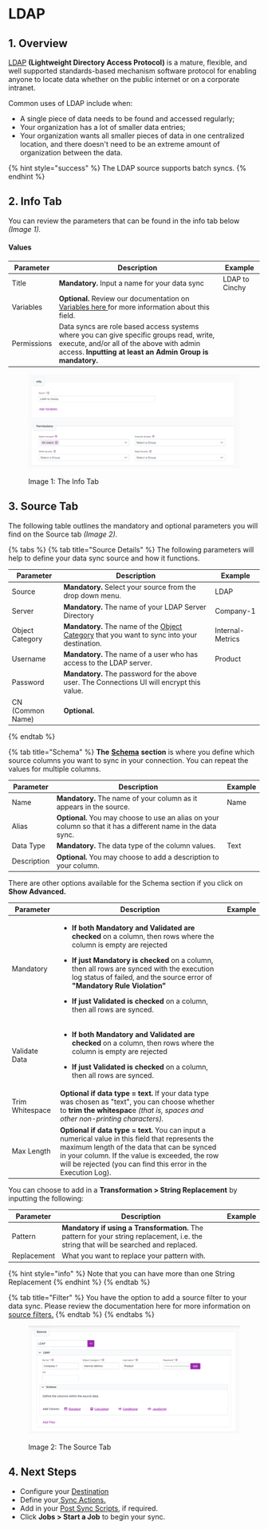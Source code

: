 # LDAP

## 1. Overview

[LDAP](https://www.techtarget.com/searchmobilecomputing/definition/LDAP) **(Lightweight Directory Access Protocol)** is a mature, flexible, and well supported standards-based mechanism software protocol for enabling anyone to locate data whether on the public internet or on a corporate intranet.

Common uses of LDAP include when:

* A single piece of data needs to be found and accessed regularly;
* Your organization has a lot of smaller data entries;
* Your organization wants all smaller pieces of data in one centralized location, and there doesn't need to be an extreme amount of organization between the data.

{% hint style="success" %}
The LDAP source supports batch syncs.
{% endhint %}

## 2. Info Tab

You can review the parameters that can be found in the info tab below _(Image 1)._

#### Values

| Parameter   | Description                                                                                                                                                                                      | Example        |
| ----------- | ------------------------------------------------------------------------------------------------------------------------------------------------------------------------------------------------ | -------------- |
| Title       | **Mandatory.** Input a name for your data sync                                                                                                                                                   | LDAP to Cinchy |
| Variables   | **Optional.** Review our documentation on [Variables here ](../building-data-syncs/advanced-settings/variables.md)for more information about this field.                                         |                |
| Permissions | Data syncs are role based access systems where you can give specific groups read, write, execute, and/or all of the above with admin access. **Inputting at least an Admin Group is mandatory.** |                |

<figure><img src="../../.gitbook/assets/image (716).png" alt=""><figcaption><p>Image 1: The Info Tab</p></figcaption></figure>

## 3. Source Tab

The following table outlines the mandatory and optional parameters you will find on the Source tab _(Image 2)._

{% tabs %}
{% tab title="Source Details" %}
The following parameters will help to define your data sync source and how it functions.

<table><thead><tr><th>Parameter</th><th width="289.66666666666663">Description</th><th>Example</th></tr></thead><tbody><tr><td>Source</td><td><strong>Mandatory.</strong> Select your source from the drop down menu.</td><td>LDAP</td></tr><tr><td>Server</td><td><strong>Mandatory.</strong> The name of your LDAP Server Directory</td><td>Company-1</td></tr><tr><td>Object Category</td><td><strong>Mandatory.</strong> The name of the <a href="http://www.selfadsi.org/ads-attributes/user-objectCategory.htm">Object Category</a> that you want to sync into your destination.</td><td>Internal-Metrics</td></tr><tr><td>Username</td><td><strong>Mandatory.</strong> The name of a user who has access to the LDAP server.</td><td>Product</td></tr><tr><td>Password</td><td><strong>Mandatory.</strong> The password for the above user. The Connections UI will encrypt this value.</td><td></td></tr><tr><td>CN (Common Name)</td><td><strong>Optional.</strong></td><td></td></tr></tbody></table>
{% endtab %}

{% tab title="Schema" %}
**The** [**Schema**](../building-data-syncs/columns-and-mappings/#2.-schema-columns) **section** is where you define which source columns you want to sync in your connection. You can repeat the values for multiple columns.

| Parameter   | Description                                                                                                   | Example |
| ----------- | ------------------------------------------------------------------------------------------------------------- | ------- |
| Name        | **Mandatory.** The name of your column as it appears in the source.                                           | Name    |
| Alias       | **Optional.** You may choose to use an alias on your column so that it has a different name in the data sync. |         |
| Data Type   | **Mandatory.** The data type of the column values.                                                            | Text    |
| Description | **Optional.** You may choose to add a description to your column.                                             |         |



There are other options available for the Schema section if you click on **Show Advanced.**

| Parameter       | Description                                                                                                                                                                                                                                                                                                                                                                                                                                                                           | Example |
| --------------- | ------------------------------------------------------------------------------------------------------------------------------------------------------------------------------------------------------------------------------------------------------------------------------------------------------------------------------------------------------------------------------------------------------------------------------------------------------------------------------------- | ------- |
| Mandatory       | <ul><li><strong>If both Mandatory and Validated</strong> <strong>are checked</strong> on a column, then rows where the column is empty are rejected</li></ul><ul><li><strong>If just Mandatory is checked</strong> on a column, then all rows are synced with the execution log status of failed, and the source error of <strong>"Mandatory Rule Violation"</strong></li></ul><ul><li><strong>If just Validated is checked</strong> on a column, then all rows are synced.</li></ul> |         |
| Validate Data   | <ul><li><strong>If both Mandatory and Validated</strong> <strong>are checked</strong> on a column, then rows where the column is empty are rejected</li></ul><ul><li><strong>If just Validated is checked</strong> on a column, then all rows are synced.</li></ul>                                                                                                                                                                                                                   |         |
| Trim Whitespace | **Optional if data type = text.**  If your data type was chosen as "text", you can choose whether to **trim the whitespac**e _(that is, spaces and other non-printing characters)._                                                                                                                                                                                                                                                                                                   |         |
| Max Length      | **Optional if data type = text.** You can input a numerical value in this field that represents the maximum length of the data that can be synced in your column. If the value is exceeded, the row will be rejected (you can find this error in the Execution Log).                                                                                                                                                                                                                  |         |

You can choose to add in a **Transformation > String Replacement** by inputting the following:

| Parameter   | Description                                                                                                                           | Example |
| ----------- | ------------------------------------------------------------------------------------------------------------------------------------- | ------- |
| Pattern     | **Mandatory if using a Transformation.** The pattern for your string replacement, i.e. the string that will be searched and replaced. |         |
| Replacement | What you want to replace your pattern with.                                                                                           |         |

{% hint style="info" %}
Note that you can have more than one String Replacement
{% endhint %}
{% endtab %}

{% tab title="Filter" %}
You have the option to add a source filter to your data sync. Please review the documentation here for more information on [source filters.](../building-data-syncs/advanced-settings/filters.md)
{% endtab %}
{% endtabs %}

<figure><img src="../../.gitbook/assets/image (711).png" alt=""><figcaption><p>Image 2: The Source Tab</p></figcaption></figure>

## 4. Next Steps

* Configure your [Destination](../supported-data-sync-destinations/)
* Define your[ ](../building-data-syncs/sync-actions.md)[Sync Actions.](../building-data-syncs/sync-actions.md)
* Add in your [Post Sync Scripts](../building-data-syncs/advanced-settings/post-sync-scripts.md), if required.
* Click **Jobs > Start a Job** to begin your sync.
